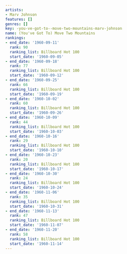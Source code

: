 ```yaml
---
artists:
- Marv Johnson
features: []
genres: []
key: -you-ve-got-to--move-two-mountains-marv-johnson
name: (You've Got To) Move Two Mountains
rankings:
- end_date: '1960-09-11'
  rank: 90
  ranking_list: Billboard Hot 100
  start_date: '1960-09-05'
- end_date: '1960-09-18'
  rank: 77
  ranking_list: Billboard Hot 100
  start_date: '1960-09-12'
- end_date: '1960-09-25'
  rank: 66
  ranking_list: Billboard Hot 100
  start_date: '1960-09-19'
- end_date: '1960-10-02'
  rank: 60
  ranking_list: Billboard Hot 100
  start_date: '1960-09-26'
- end_date: '1960-10-09'
  rank: 44
  ranking_list: Billboard Hot 100
  start_date: '1960-10-03'
- end_date: '1960-10-16'
  rank: 29
  ranking_list: Billboard Hot 100
  start_date: '1960-10-10'
- end_date: '1960-10-23'
  rank: 20
  ranking_list: Billboard Hot 100
  start_date: '1960-10-17'
- end_date: '1960-10-30'
  rank: 24
  ranking_list: Billboard Hot 100
  start_date: '1960-10-24'
- end_date: '1960-11-06'
  rank: 35
  ranking_list: Billboard Hot 100
  start_date: '1960-10-31'
- end_date: '1960-11-13'
  rank: 47
  ranking_list: Billboard Hot 100
  start_date: '1960-11-07'
- end_date: '1960-11-20'
  rank: 58
  ranking_list: Billboard Hot 100
  start_date: '1960-11-14'
---
```


